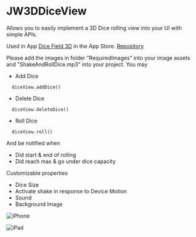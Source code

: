 # JW3DDiceView

Allows you to easily implement a 3D Dice rolling view into your UI with simple APIs. 

Used in App [Dice Field 3D](https://itunes.apple.com/us/app/dice-field-3d/id946490633?mt=8) in the App Store. [Repository](https://github.com/jackywang135/Dice-Field-3D)

Please add the images in folder "RequiredImages" into your image assets and "ShakeAndRollDice.mp3" into your project. 
You may 
* Add Dice 
```
  diceView.addDice()
```
* Delete Dice
```
  diceView.deleteDice()
```
* Roll Dice
```
  diceView.roll()
```

And be notified when 
* Did start & end of rolling 
* Did reach max & go under dice capacity 

Customizable properties 
* Dice Size 
* Activate shake in response to Device Motion 
* Sound
* Background Image


![iPhone](http://a4.mzstatic.com/us/r30/Purple3/v4/d7/39/31/d739318d-2a20-d0fb-eb70-92b82474be8a/screen406x722.jpeg)


![iPad](http://a5.mzstatic.com/us/r30/Purple5/v4/5c/b0/9c/5cb09c3c-0264-d9b0-ce85-8764bce5757c/screen480x480.jpeg)

